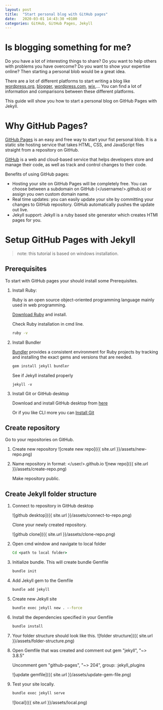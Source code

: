 ```yaml
---
layout: post
title:  "Start personal blog with GitHub pages"
date:   2020-03-01 14:43:30 +0100
categories: GitHub, GitHub Pages, Jekyll
---
```


# Is blogging something for me?
Do you have a lot of interesting things to share? Do you want to help others with problems you have overcome? Do you want to show your expertise online? 
Then starting a personal blob would be a great idea.

There are a lot of different platforms to start writing a blog like [wordpress.org](https://wordpress.org), [blogger](https://blogger.com), [wordpress.com](https://wordpress.com), [wix](https://wix.com),... You can find a lot of information and comparisons between these different platforms. 

This guide will show you how to start a personal blog on GitHub Pages with Jekyll.

# Why GitHub Pages?
[GitHub Pages](https://pages.github.com/) is an easy and free way to start your fist personal blob. It is a static site hosting service that takes HTML, CSS, and JavaScript files straight from a repository on GitHub. 

[GitHub](https://github.com) is a web and cloud-based service that helps developers store and manage their code, as well as track and control changes to their code.

Benefits of using GitHub pages:

* Hosting your site on GitHub Pages will be completely free. You can choose between a subdomain on GitHub (</username/>.github.io) or assign you own custom domain name.
* Real time updates: you can easily update your site by committing your changes to GitHub repository. GitHub automatically pushes the update out live.
* Jekyll support: Jekyll is a ruby based site generator which creates HTMl pages for you.

# Setup GitHub Pages with Jekyll
>note: this tutorial is based on windows installation.

## Prerequisites
To start with GitHub pages your should install some Prerequisites.

1. Install Ruby: 
   
   Ruby is an open source object-oriented programming language mainly used in web programming. 
   
   [Download Ruby](https://rubyinstaller.org/downloads/) and install.

   Check Ruby installation in cmd line.
   ```cmd 
   ruby -v
   ```

2. Install Bundler
   
   [Bundler](https://bundler.io/) provides a consistent environment for Ruby projects by tracking and installing the exact gems and versions that are needed.

    ```cmd
    gem install jekyll bundler
    ```

    See if Jekyll installed properly
    ```
    jekyll -v
    ```

3. Install Git or GitHub desktop
    
    Download and install GitHub desktop from [here](https://desktop.github.com/)

    Or if you like CLI more you can [Install Git](https://git-scm.com/downloads)

## Create repository
Go to your repositories on GitHub.

1. Create new repository
![create new repo]({{ site.url }}/assets/new-repo.png)

2. Name repository in format: 
    </user/>.github.io
    ![new repo]({{ site.url }}/assets/create-repo.png)

    Make repository public.

## Create Jekyll folder structure

1. Connect to repository in GitHub desktop

    ![github desktop]({{ site.url }}/assets/connect-to-repo.png)

    Clone your newly created repository.

    ![github clone]({{ site.url }}/assets/clone-repo.png)


2. Open cmd window and navigate to local folder
    
     ```cmd
    Cd <path to local folder>
    ```

3. Initialize bundle. This will create bundle Gemfile
    ```cmd
    bundle init
    ```
4. Add Jekyll gem to the Gemfile 
    ```cmd
    bundle add jekyll
    ```
5. Create new Jekyll site
    ```cmd
    bundle exec jekyll new . --force
    ```
6. Install the dependencies specified in your Gemfile
    ```cmd
    bundle install
    ```
7. Your folder structure should look like this.
    ![folder structure]({{ site.url }}/assets/folder-structure.png)

8. Open Gemfile that was created and comment out gem "jekyll", "~> 3.8.5"
   
   Uncomment gem "github-pages", "~> 204", group: :jekyll_plugins

    ![update gemfile]({{ site.url }}/assets/update-gem-file.png)

9. Test your site locally.    
    ```cmd
    bundle exec jekyll serve
    ```
    ![local]({{ site.url }}/assets/local.png)
